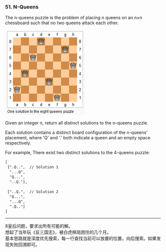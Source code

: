 ### 51. N-Queens

The n-queens puzzle is the problem of placing n queens on an n×n chessboard such that no two queens attack each other.

![](8-queens.png)

Given an integer n, return all distinct solutions to the n-queens puzzle.

Each solution contains a distinct board configuration of the n-queens' placement, where 'Q' and '.' both indicate a queen and an empty space respectively.

For example,
There exist two distinct solutions to the 4-queens puzzle:

	[    
	 [".Q..",  // Solution 1    
	  "...Q",    
	  "Q...",    
	  "..Q."],    
    
	 ["..Q.",  // Solution 2    
	  "Q...",     
	  "...Q",    
	  ".Q.."]    
	]    

* * *

8皇后问题，要求出所有可能的解。   
想起了当年玩《反三国志》，被白虎棋局困住的几个月。   
基本思路就是深度优先搜索，每一行查找当前可以放置的位置，向后搜索。如果发现失败回溯即可。    



